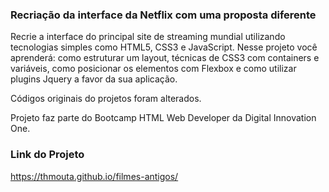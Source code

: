 ### Recriação da interface da Netflix com uma proposta diferente

Recrie a interface do principal site de streaming mundial utilizando tecnologias simples como HTML5, CSS3 e JavaScript. Nesse projeto você aprenderá: como estruturar um layout, técnicas de CSS3 com containers e variáveis, como posicionar os elementos com Flexbox e como utilizar plugins Jquery a favor da sua aplicação. 

Códigos originais do projetos foram alterados.

Projeto faz parte do Bootcamp HTML Web Developer da Digital Innovation One.

### Link do Projeto

https://thmouta.github.io/filmes-antigos/
